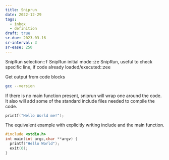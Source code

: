 ```yaml
---
title: Sniprun
date: 2022-12-29
tags:
  - inbox
  - definition
draft: true
sr-due: 2023-03-16
sr-interval: 3
sr-ease: 250
---
```


SnipRun selection::<kbd>f</kbd> SnipRun initial mode::<kbd><leader>ze</kbd>
SnipRun, useful to check specific line, if code already
loaded/executed::<kbd><leader>zee</kbd>

Get output from code blocks

```bash
gcc --version
```

If there is no main function present, sniprun will wrap one around the code. It
also will add some of the standard include files needed to compile the code.

```c
printf("Hello World me!");
```

The equivalent example with explicitly writing include and the main function.

```c
#include <stdio.h>
int main(int argc,char **argv) {
  printf("Hello World");
  exit(0);
}
```

<!-- TODO: add more examples -->
